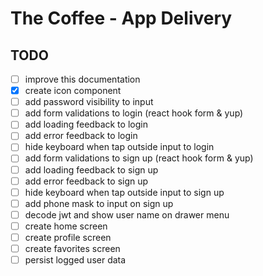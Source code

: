 # The Coffee - App Delivery

## TODO

- [ ] improve this documentation
- [x] create icon component
- [ ] add password visibility to input
- [ ] add form validations to login (react hook form & yup)
- [ ] add loading feedback to login
- [ ] add error feedback to login
- [ ] hide keyboard when tap outside input to login
- [ ] add form validations to sign up (react hook form & yup)
- [ ] add loading feedback to sign up
- [ ] add error feedback to sign up
- [ ] hide keyboard when tap outside input to sign up
- [ ] add phone mask to input on sign up
- [ ] decode jwt and show user name on drawer menu
- [ ] create home screen
- [ ] create profile screen
- [ ] create favorites screen
- [ ] persist logged user data
